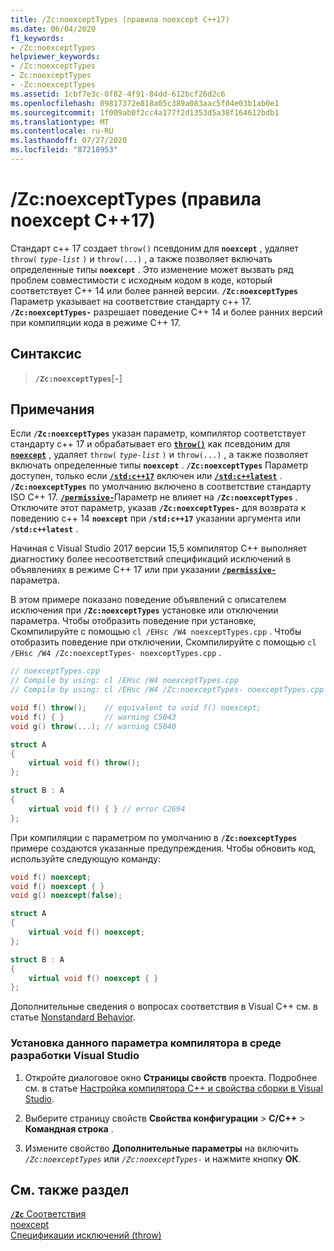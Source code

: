 ```yaml
---
title: /Zc:noexceptTypes (правила noexcept C++17)
ms.date: 06/04/2020
f1_keywords:
- /Zc:noexceptTypes
helpviewer_keywords:
- /Zc:noexceptTypes
- Zc:noexceptTypes
- -Zc:noexceptTypes
ms.assetid: 1cbf7e3c-0f82-4f91-84dd-612bcf26d2c6
ms.openlocfilehash: 09817372e818a05c389a083aac5f04e03b1ab0e1
ms.sourcegitcommit: 1f009ab0f2cc4a177f2d1353d5a38f164612bdb1
ms.translationtype: MT
ms.contentlocale: ru-RU
ms.lasthandoff: 07/27/2020
ms.locfileid: "87218953"
---
```

# <a name="zcnoexcepttypes-c17-noexcept-rules"></a>/Zc:noexceptTypes (правила noexcept C++17)

Стандарт c++ 17 создает `throw()` псевдоним для **`noexcept`** , удаляет `throw(` *`type-list`* `)` и `throw(...)` , а также позволяет включать определенные типы **`noexcept`** . Это изменение может вызвать ряд проблем совместимости с исходным кодом в коде, который соответствует C++ 14 или более ранней версии. **`/Zc:noexceptTypes`** Параметр указывает на соответствие стандарту c++ 17. **`/Zc:noexceptTypes-`** разрешает поведение C++ 14 и более ранних версий при компиляции кода в режиме C++ 17.

## <a name="syntax"></a>Синтаксис

> **`/Zc:noexceptTypes`**\[**`-`**]

## <a name="remarks"></a>Примечания

Если **`/Zc:noexceptTypes`** указан параметр, компилятор соответствует стандарту c++ 17 и обрабатывает его [**`throw()`**](../../cpp/exception-specifications-throw-cpp.md) как псевдоним для [**`noexcept`**](../../cpp/noexcept-cpp.md) , удаляет `throw(` *`type-list`* `)` и `throw(...)` , а также позволяет включать определенные типы **`noexcept`** . **`/Zc:noexceptTypes`** Параметр доступен, только если [**`/std:c++17`**](std-specify-language-standard-version.md) включен или [**`/std:c++latest`**](std-specify-language-standard-version.md) . **`/Zc:noexceptTypes`** по умолчанию включено в соответствие стандарту ISO C++ 17. [**`/permissive-`**](permissive-standards-conformance.md)Параметр не влияет на **`/Zc:noexceptTypes`** . Отключите этот параметр, указав **`/Zc:noexceptTypes-`** для возврата к поведению c++ 14 **`noexcept`** при **`/std:c++17`** указании аргумента или **`/std:c++latest`** .

Начиная с Visual Studio 2017 версии 15,5 компилятор C++ выполняет диагностику более несоответствий спецификаций исключений в объявлениях в режиме C++ 17 или при указании [**`/permissive-`**](permissive-standards-conformance.md) параметра.

В этом примере показано поведение объявлений с описателем исключения при **`/Zc:noexceptTypes`** установке или отключении параметра. Чтобы отобразить поведение при установке, Скомпилируйте с помощью `cl /EHsc /W4 noexceptTypes.cpp` . Чтобы отобразить поведение при отключении, Скомпилируйте с помощью `cl /EHsc /W4 /Zc:noexceptTypes- noexceptTypes.cpp` .

```cpp
// noexceptTypes.cpp
// Compile by using: cl /EHsc /W4 noexceptTypes.cpp
// Compile by using: cl /EHsc /W4 /Zc:noexceptTypes- noexceptTypes.cpp

void f() throw();    // equivalent to void f() noexcept;
void f() { }         // warning C5043
void g() throw(...); // warning C5040

struct A
{
    virtual void f() throw();
};

struct B : A
{
    virtual void f() { } // error C2694
};
```

При компиляции с параметром по умолчанию в **`/Zc:noexceptTypes`** примере создаются указанные предупреждения. Чтобы обновить код, используйте следующую команду:

```cpp
void f() noexcept;
void f() noexcept { }
void g() noexcept(false);

struct A
{
    virtual void f() noexcept;
};

struct B : A
{
    virtual void f() noexcept { }
};
```

Дополнительные сведения о вопросах соответствия в Visual C++ см. в статье [Nonstandard Behavior](../../cpp/nonstandard-behavior.md).

### <a name="to-set-this-compiler-option-in-the-visual-studio-development-environment"></a>Установка данного параметра компилятора в среде разработки Visual Studio

1. Откройте диалоговое окно **Страницы свойств** проекта. Подробнее см. в статье [Настройка компилятора C++ и свойства сборки в Visual Studio](../working-with-project-properties.md).

1. Выберите страницу свойств **Свойства конфигурации**  >  **C/C++**  >  **Командная строка** .

1. Измените свойство **Дополнительные параметры** на включить *`/Zc:noexceptTypes`* или *`/Zc:noexceptTypes-`* и нажмите кнопку **ОК**.

## <a name="see-also"></a>См. также раздел

[**`/Zc`** Соответствия](zc-conformance.md)\
[noexcept](../../cpp/noexcept-cpp.md)\
[Спецификации исключений (throw)](../../cpp/exception-specifications-throw-cpp.md)
